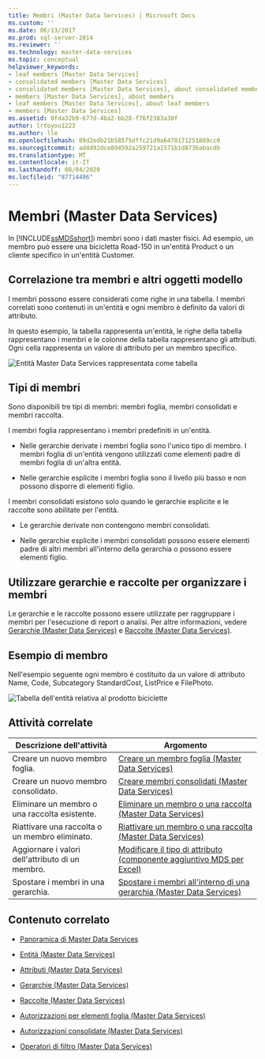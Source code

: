 ```yaml
---
title: Membri (Master Data Services) | Microsoft Docs
ms.custom: ''
ms.date: 06/13/2017
ms.prod: sql-server-2014
ms.reviewer: ''
ms.technology: master-data-services
ms.topic: conceptual
helpviewer_keywords:
- leaf members [Master Data Services]
- consolidated members [Master Data Services]
- consolidated members [Master Data Services], about consolidated members
- members [Master Data Services], about members
- leaf members [Master Data Services], about leaf members
- members [Master Data Services]
ms.assetid: 0fda32b9-677d-4ba2-bb28-f76f2383a30f
author: lrtoyou1223
ms.author: lle
ms.openlocfilehash: 89d2edb21b58575dffc21d9a6470171251889cc0
ms.sourcegitcommit: ad4d92dce894592a259721a1571b1d8736abacdb
ms.translationtype: MT
ms.contentlocale: it-IT
ms.lasthandoff: 08/04/2020
ms.locfileid: "87714496"
---
```

# <a name="members-master-data-services"></a>Membri (Master Data Services)
  In [!INCLUDE[ssMDSshort](../includes/ssmdsshort-md.md)]i membri sono i dati master fisici. Ad esempio, un membro può essere una bicicletta Road-150 in un'entità Product o un cliente specifico in un'entità Customer.

## <a name="how-members-relate-to-other-model-objects"></a>Correlazione tra membri e altri oggetti modello
 I membri possono essere considerati come righe in una tabella. I membri correlati sono contenuti in un'entità e ogni membro è definito da valori di attributo.

 In questo esempio, la tabella rappresenta un'entità, le righe della tabella rappresentano i membri e le colonne della tabella rappresentano gli attributi. Ogni cella rappresenta un valore di attributo per un membro specifico.

 ![Entità Master Data Services rappresentata come tabella](../../2014/master-data-services/media/mds-conc-entity-table.gif "Entità Master Data Services rappresentata come tabella")

## <a name="member-types"></a>Tipi di membri
 Sono disponibili tre tipi di membri: membri foglia, membri consolidati e membri raccolta.

 I membri foglia rappresentano i membri predefiniti in un'entità.

-   Nelle gerarchie derivate i membri foglia sono l'unico tipo di membro. I membri foglia di un'entità vengono utilizzati come elementi padre di membri foglia di un'altra entità.

-   Nelle gerarchie esplicite i membri foglia sono il livello più basso e non possono disporre di elementi figlio.

 I membri consolidati esistono solo quando le gerarchie esplicite e le raccolte sono abilitate per l'entità.

-   Le gerarchie derivate non contengono membri consolidati.

-   Nelle gerarchie esplicite i membri consolidati possono essere elementi padre di altri membri all'interno della gerarchia o possono essere elementi figlio.

## <a name="use-hierarchies-and-collections-to-organize-members"></a>Utilizzare gerarchie e raccolte per organizzare i membri
 Le gerarchie e le raccolte possono essere utilizzate per raggruppare i membri per l'esecuzione di report o analisi. Per altre informazioni, vedere [Gerarchie &#40;Master Data Services&#41;](hierarchies-master-data-services.md) e [Raccolte &#40;Master Data Services&#41;](../../2014/master-data-services/collections-master-data-services.md).

## <a name="member-example"></a>Esempio di membro
 Nell'esempio seguente ogni membro è costituito da un valore di attributo Name, Code, Subcategory StandardCost, ListPrice e FilePhoto.

 ![Tabella dell'entità relativa al prodotto biciclette](../../2014/master-data-services/media/mds-conc-entity-table-w-data.gif "Tabella dell'entità relativa al prodotto biciclette")

## <a name="related-tasks"></a>Attività correlate

|Descrizione dell'attività|Argomento|
|----------------------|-----------|
|Creare un nuovo membro foglia.|[Creare un membro foglia &#40;Master Data Services&#41;](../../2014/master-data-services/create-a-leaf-member-master-data-services.md)|
|Creare un nuovo membro consolidato.|[Creare membri consolidati &#40;Master Data Services&#41;](../../2014/master-data-services/create-a-consolidated-member-master-data-services.md)|
|Eliminare un membro o una raccolta esistente.|[Eliminare un membro o una raccolta &#40;Master Data Services&#41;](../../2014/master-data-services/delete-a-member-or-collection-master-data-services.md)|
|Riattivare una raccolta o un membro eliminato.|[Riattivare un membro o una raccolta &#40;Master Data Services&#41;](../../2014/master-data-services/reactivate-a-member-or-collection-master-data-services.md)|
|Aggiornare i valori dell'attributo di un membro.|[Modificare il tipo di attributo &#40;componente aggiuntivo MDS per Excel&#41;](microsoft-excel-add-in/change-the-attribute-type-mds-add-in-for-excel.md)|
|Spostare i membri in una gerarchia.|[Spostare i membri all'interno di una gerarchia &#40;Master Data Services&#41;](../../2014/master-data-services/move-members-within-a-hierarchy-master-data-services.md)|

## <a name="related-content"></a>Contenuto correlato

-   [Panoramica di Master Data Services](master-data-services-overview-mds.md)

-   [Entità &#40;Master Data Services&#41;](../../2014/master-data-services/entities-master-data-services.md)

-   [Attributi &#40;Master Data Services&#41;](../../2014/master-data-services/attributes-master-data-services.md)

-   [Gerarchie &#40;Master Data Services&#41;](hierarchies-master-data-services.md)

-   [Raccolte &#40;Master Data Services&#41;](../../2014/master-data-services/collections-master-data-services.md)

-   [Autorizzazioni per elementi foglia &#40;Master Data Services&#41;](../../2014/master-data-services/leaf-permissions-master-data-services.md)

-   [Autorizzazioni consolidate &#40;Master Data Services&#41;](../../2014/master-data-services/consolidated-permissions-master-data-services.md)

-   [Operatori di filtro &#40;Master Data Services&#41;](../../2014/master-data-services/filter-operators-master-data-services.md)



